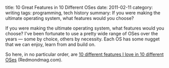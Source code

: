 title: 10 Great Features in 10 Different OSes
date: 2011-02-11
category: writing
tags: programming, tech history
summary: If you were making the ultimate operating system, what features would you choose?


If you were making the ultimate operating system, what features would you choose? I've been fortunate to use a pretty wide range of OSes over the years &mdash; some by choice, others by necessity. Each OS has some nugget that we can enjoy, learn from and build on.

So here, in no particular order, are <a href="http://redmondmag.com/articles/2011/01/25/10-great-features-in-10-different-oses.aspx">10 different features I love in 10 different OSes</a> (Redmondmag.com).